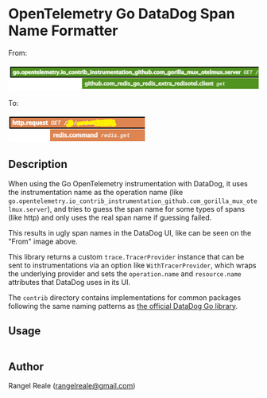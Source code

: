 # OpenTelemetry Go DataDog Span Name Formatter

From:

![From](images/spanname_from.png)

To:

![From](images/spanname_to.png)

## Description

When using the Go OpenTelemetry instrumentation with DataDog, it uses the instrumentation name as the operation name
(like `go.opentelemetry.io_contrib_instrumentation_github.com_gorilla_mux_otelmux.server`), and tries to guess the
span name for some types of spans (like http) and only uses the real span name if guessing failed.

This results in ugly span names in the DataDog UI, like can be seen on the "From" image above.

This library returns a custom `trace.TracerProvider` instance that can be sent to instrumentations via an option like
`WithTracerProvider`, which wraps the underlying provider and sets the `operation.name` and `resource.name` attributes
that DataDog uses in its UI.

The `contrib` directory contains implementations for common packages following the same naming patterns as
[the official DataDog Go library](https://github.com/DataDog/dd-trace-go).

## Usage

```go

```

## Author

Rangel Reale (rangelreale@gmail.com)
